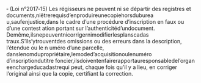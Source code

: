 ‐ (Loi n°2017‐15) Les régisseurs ne peuvent ni se départir des registres et documents,niêtrerequisd’enproduireunecopiehorsduburea u,saufenjustice,dans le cadre d’une procédure d’inscription en faux ou d’une contest ation portant sur l’authenticitéd’undocument.
Demême,ilsnepeuventnicorrigernimodifierlesplanscadas traux.S’ils’ytrouventdes omissions ou des erreurs dans la description, l’étendue ou le n uméro d’une parcelle, danslenomdupropriétaire,lemoded’acquisitionoulenuméro d’inscriptiondutitre foncier,ilsdoiventenfairerapportauresponsabledel’organ eenchargeducadastrequi peut, chaque fois qu’il y a lieu, en corriger l’original ainsi que la copie, certifiant la correction.